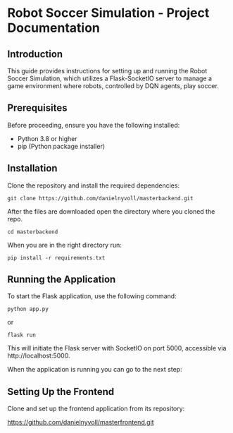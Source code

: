 # Robot Soccer Simulation - Project Documentation

## Introduction

This guide provides instructions for setting up and running the Robot Soccer Simulation, which utilizes a Flask-SocketIO server to manage a game environment where robots, controlled by DQN agents, play soccer.

## Prerequisites

Before proceeding, ensure you have the following installed:
- Python 3.8 or higher
- pip (Python package installer)

## Installation

Clone the repository and install the required dependencies:

    git clone https://github.com/danielnyvoll/masterbackend.git

After the files are downloaded open the directory where you cloned the repo.

    cd masterbackend

When you are in the right directory run:

    pip install -r requirements.txt


## Running the Application

To start the Flask application, use the following command:

    python app.py

or

    flask run


This will initiate the Flask server with SocketIO on port 5000, accessible via http://localhost:5000.


When the application is running you can go to the next step:

## Setting Up the Frontend

Clone and set up the frontend application from its repository:

https://github.com/danielnyvoll/masterfrontend.git

